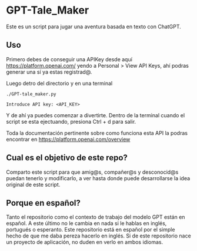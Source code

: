 # GPT-Tale_Maker
Este es un script para jugar una aventura basada en texto con ChatGPT.

## Uso ##
Primero debes de conseguir una APIKey desde aquí <a href='https://platform.openai.com/'>https://platform.openai.com/</a>
yendo a Personal > View API Keys, ahí podras generar una sí ya estas registrad@.

Luego detro del directorio y en una terminal

```
./GPT-tale_maker.py

Introduce API key: <API_KEY>
```

Y de ahí ya puedes comenzar a divertirte.
Dentro de la terminal cuando el script se esta ejectuando, presiona Ctrl + d para salir.

Toda la documentación pertinente sobre como funciona esta API la podras encontrar en <a href='https://platform.openai.com/overview'>https://platform.openai.com/overview</a>

## Cual es el objetivo de este repo? ##
Comparto este script para que amig@s, compañer@s y desconocid@s puedan tenerlo y modificarlo, a ver hasta donde puede desarrollarse la idea original de este script.

## Porque en español? ##
Tanto el repositorio como el contexto de trabajo del modelo GPT están en español. A este último no le cambia en nada si le hablas en inglés, portugués o esperanto.
Este repositorio está en español por el simple hecho de que me daba pereza hacerlo en inglés. 
Si de este repositorio nace un proyecto de aplicación, no duden en verlo en ambos idiomas.

